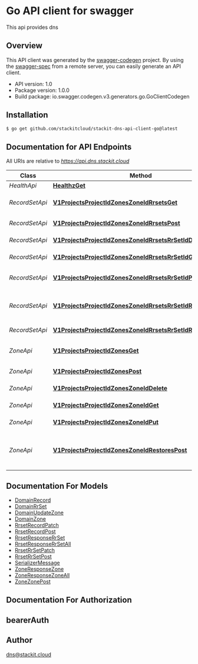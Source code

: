 # Go API client for swagger

This api provides dns

## Overview
This API client was generated by the [swagger-codegen](https://github.com/swagger-api/swagger-codegen) project.  By using the [swagger-spec](https://github.com/swagger-api/swagger-spec) from a remote server, you can easily generate an API client.

- API version: 1.0
- Package version: 1.0.0
- Build package: io.swagger.codegen.v3.generators.go.GoClientCodegen

## Installation
```bash
$ go get github.com/stackitcloud/stackit-dns-api-client-go@latest
```

## Documentation for API Endpoints

All URIs are relative to *https://api.dns.stackit.cloud*

Class | Method | HTTP request | Description
------------ | ------------- | ------------- | -------------
*HealthApi* | [**HealthzGet**](docs/HealthApi.md#healthzget) | **Get** /healthz | Health route
*RecordSetApi* | [**V1ProjectsProjectIdZonesZoneIdRrsetsGet**](docs/RecordSetApi.md#v1projectsprojectidzoneszoneidrrsetsget) | **Get** /v1/projects/{projectId}/zones/{zoneId}/rrsets | All get selected RRSets
*RecordSetApi* | [**V1ProjectsProjectIdZonesZoneIdRrsetsPost**](docs/RecordSetApi.md#v1projectsprojectidzoneszoneidrrsetspost) | **Post** /v1/projects/{projectId}/zones/{zoneId}/rrsets | Post record set
*RecordSetApi* | [**V1ProjectsProjectIdZonesZoneIdRrsetsRrSetIdDelete**](docs/RecordSetApi.md#v1projectsprojectidzoneszoneidrrsetsrrsetiddelete) | **Delete** /v1/projects/{projectId}/zones/{zoneId}/rrsets/{rrSetId} | Delete a record set
*RecordSetApi* | [**V1ProjectsProjectIdZonesZoneIdRrsetsRrSetIdGet**](docs/RecordSetApi.md#v1projectsprojectidzoneszoneidrrsetsrrsetidget) | **Get** /v1/projects/{projectId}/zones/{zoneId}/rrsets/{rrSetId} | Get a single rrset
*RecordSetApi* | [**V1ProjectsProjectIdZonesZoneIdRrsetsRrSetIdPatch**](docs/RecordSetApi.md#v1projectsprojectidzoneszoneidrrsetsrrsetidpatch) | **Patch** /v1/projects/{projectId}/zones/{zoneId}/rrsets/{rrSetId} | Patch updates a record set
*RecordSetApi* | [**V1ProjectsProjectIdZonesZoneIdRrsetsRrSetIdRecordsPatch**](docs/RecordSetApi.md#v1projectsprojectidzoneszoneidrrsetsrrsetidrecordspatch) | **Patch** /v1/projects/{projectId}/zones/{zoneId}/rrsets/{rrSetId}/records | PatchRecords updates a record in a rrset
*RecordSetApi* | [**V1ProjectsProjectIdZonesZoneIdRrsetsRrSetIdRestoresPost**](docs/RecordSetApi.md#v1projectsprojectidzoneszoneidrrsetsrrsetidrestorespost) | **Post** /v1/projects/{projectId}/zones/{zoneId}/rrsets/{rrSetId}/restores | Restore record set
*ZoneApi* | [**V1ProjectsProjectIdZonesGet**](docs/ZoneApi.md#v1projectsprojectidzonesget) | **Get** /v1/projects/{projectId}/zones | All get selected zones
*ZoneApi* | [**V1ProjectsProjectIdZonesPost**](docs/ZoneApi.md#v1projectsprojectidzonespost) | **Post** /v1/projects/{projectId}/zones | Post create a new zone
*ZoneApi* | [**V1ProjectsProjectIdZonesZoneIdDelete**](docs/ZoneApi.md#v1projectsprojectidzoneszoneiddelete) | **Delete** /v1/projects/{projectId}/zones/{zoneId} | Delete delete a zone
*ZoneApi* | [**V1ProjectsProjectIdZonesZoneIdGet**](docs/ZoneApi.md#v1projectsprojectidzoneszoneidget) | **Get** /v1/projects/{projectId}/zones/{zoneId} | Get a single zone
*ZoneApi* | [**V1ProjectsProjectIdZonesZoneIdPut**](docs/ZoneApi.md#v1projectsprojectidzoneszoneidput) | **Put** /v1/projects/{projectId}/zones/{zoneId} | Put update an existing zone
*ZoneApi* | [**V1ProjectsProjectIdZonesZoneIdRestoresPost**](docs/ZoneApi.md#v1projectsprojectidzoneszoneidrestorespost) | **Post** /v1/projects/{projectId}/zones/{zoneId}/restores | Restore  an inactive zone but will not restore the record sets

## Documentation For Models

 - [DomainRecord](docs/DomainRecord.md)
 - [DomainRrSet](docs/DomainRrSet.md)
 - [DomainUpdateZone](docs/DomainUpdateZone.md)
 - [DomainZone](docs/DomainZone.md)
 - [RrsetRecordPatch](docs/RrsetRecordPatch.md)
 - [RrsetRecordPost](docs/RrsetRecordPost.md)
 - [RrsetResponseRrSet](docs/RrsetResponseRrSet.md)
 - [RrsetResponseRrSetAll](docs/RrsetResponseRrSetAll.md)
 - [RrsetRrSetPatch](docs/RrsetRrSetPatch.md)
 - [RrsetRrSetPost](docs/RrsetRrSetPost.md)
 - [SerializerMessage](docs/SerializerMessage.md)
 - [ZoneResponseZone](docs/ZoneResponseZone.md)
 - [ZoneResponseZoneAll](docs/ZoneResponseZoneAll.md)
 - [ZoneZonePost](docs/ZoneZonePost.md)

## Documentation For Authorization

## bearerAuth

## Author

dns@stackit.cloud
